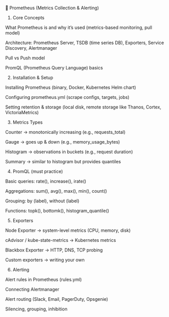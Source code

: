 🔹 Prometheus (Metrics Collection & Alerting)
1. Core Concepts

What Prometheus is and why it’s used (metrics-based monitoring, pull model)

Architecture: Prometheus Server, TSDB (time series DB), Exporters, Service Discovery, Alertmanager

Pull vs Push model

PromQL (Prometheus Query Language) basics

2. Installation & Setup

Installing Prometheus (binary, Docker, Kubernetes Helm chart)

Configuring prometheus.yml (scrape configs, targets, jobs)

Setting retention & storage (local disk, remote storage like Thanos, Cortex, VictoriaMetrics)

3. Metrics Types

Counter → monotonically increasing (e.g., requests_total)

Gauge → goes up & down (e.g., memory_usage_bytes)

Histogram → observations in buckets (e.g., request duration)

Summary → similar to histogram but provides quantiles

4. PromQL (must practice)

Basic queries: rate(), increase(), irate()

Aggregations: sum(), avg(), max(), min(), count()

Grouping: by (label), without (label)

Functions: topk(), bottomk(), histogram_quantile()

5. Exporters

Node Exporter → system-level metrics (CPU, memory, disk)

cAdvisor / kube-state-metrics → Kubernetes metrics

Blackbox Exporter → HTTP, DNS, TCP probing

Custom exporters → writing your own

6. Alerting

Alert rules in Prometheus (rules.yml)

Connecting Alertmanager

Alert routing (Slack, Email, PagerDuty, Opsgenie)

Silencing, grouping, inhibition
